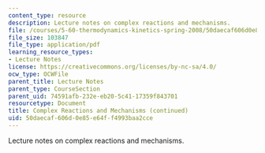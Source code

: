 ```yaml
---
content_type: resource
description: Lecture notes on complex reactions and mechanisms.
file: /courses/5-60-thermodynamics-kinetics-spring-2008/50daecaf606d0e85e64ff4993baa2cce_5_60_lecture33.pdf
file_size: 103847
file_type: application/pdf
learning_resource_types:
- Lecture Notes
license: https://creativecommons.org/licenses/by-nc-sa/4.0/
ocw_type: OCWFile
parent_title: Lecture Notes
parent_type: CourseSection
parent_uid: 74591afb-232e-eb20-5c41-17359f843701
resourcetype: Document
title: Complex Reactions and Mechanisms (continued)
uid: 50daecaf-606d-0e85-e64f-f4993baa2cce
---
```

Lecture notes on complex reactions and mechanisms.